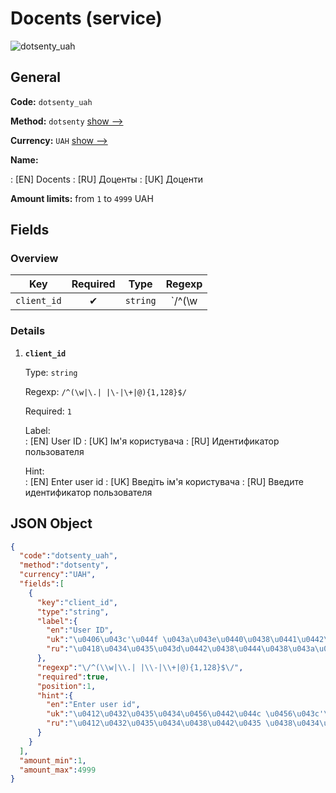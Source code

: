 
# Docents (service) 
![dotsenty_uah](https://static.openfintech.io/payout_methods/dotsenty_uah/logo.svg?w=400&c=v0.59.26#w24)  

## General 
 
**Code:** `dotsenty_uah` 
 
**Method:** `dotsenty` [show -->](/payout-methods/dotsenty/) 
 
**Currency:** `UAH` [show -->](/currencies/UAH/) 
 
**Name:** 
 
:	[EN] Docents 
:	[RU] Доценты 
:	[UK] Доценти 
 
**Amount limits:** from `1` to `4999` UAH 

## Fields 

### Overview 

|Key|Required|Type|Regexp| 
|:---:|:---:|:---:|:---:| 
|`client_id`|✔|`string`|`/^(\w|\.| |\-|\+|@){1,128}$/`| 
 

### Details 
 
1. **`client_id`** 
 
	Type: `string` 
 
	Regexp: `/^(\w|\.| |\-|\+|@){1,128}$/` 
 
	Required: `1` 
 
	Label:  
	: [EN] User ID 
	: [UK] Ім'я користувача 
	: [RU] Идентификатор пользователя 
 
	Hint:  
	: [EN] Enter user id 
	: [UK] Введіть ім'я користувача 
	: [RU] Введите идентификатор пользователя 
 

## JSON Object 

```json
{
  "code":"dotsenty_uah",
  "method":"dotsenty",
  "currency":"UAH",
  "fields":[
    {
      "key":"client_id",
      "type":"string",
      "label":{
        "en":"User ID",
        "uk":"\u0406\u043c'\u044f \u043a\u043e\u0440\u0438\u0441\u0442\u0443\u0432\u0430\u0447\u0430",
        "ru":"\u0418\u0434\u0435\u043d\u0442\u0438\u0444\u0438\u043a\u0430\u0442\u043e\u0440 \u043f\u043e\u043b\u044c\u0437\u043e\u0432\u0430\u0442\u0435\u043b\u044f"
      },
      "regexp":"\/^(\\w|\\.| |\\-|\\+|@){1,128}$\/",
      "required":true,
      "position":1,
      "hint":{
        "en":"Enter user id",
        "uk":"\u0412\u0432\u0435\u0434\u0456\u0442\u044c \u0456\u043c'\u044f \u043a\u043e\u0440\u0438\u0441\u0442\u0443\u0432\u0430\u0447\u0430",
        "ru":"\u0412\u0432\u0435\u0434\u0438\u0442\u0435 \u0438\u0434\u0435\u043d\u0442\u0438\u0444\u0438\u043a\u0430\u0442\u043e\u0440 \u043f\u043e\u043b\u044c\u0437\u043e\u0432\u0430\u0442\u0435\u043b\u044f"
      }
    }
  ],
  "amount_min":1,
  "amount_max":4999
}
```  
